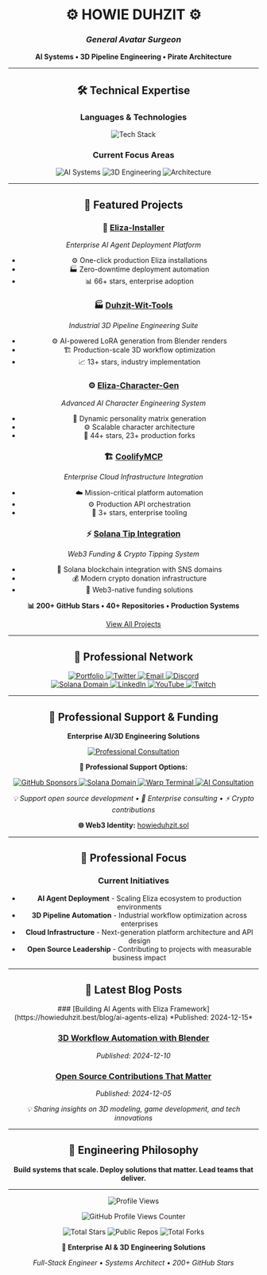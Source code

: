 <div align="center">

# ⚙️ HOWIE DUHZIT ⚙️
### *General Avatar Surgeon*

**AI Systems • 3D Pipeline Engineering • Pirate Architecture**

---

## 🛠️ Technical Expertise

<div align="center">

### **Languages & Technologies**
<p align="center">
  <img src="https://skillicons.dev/icons?i=typescript,python,javascript,nodejs,react,blender,linux,docker" alt="Tech Stack" />
</p>

### **Current Focus Areas**
<div align="center">
  <img src="https://img.shields.io/badge/-AI%20Systems%20Architecture-1a1a1a?style=flat&logo=openai&logoColor=FF6B35" alt="AI Systems" />
  <img src="https://img.shields.io/badge/-3D%20Pipeline%20Engineering-2d2d2d?style=flat&logo=blender&logoColor=FF6B35" alt="3D Engineering" />
  <img src="https://img.shields.io/badge/-Enterprise%20Architecture-1a1a1a?style=flat&logo=github&logoColor=FF6B35" alt="Architecture" />
</div>

---

## 🚀 Featured Projects

<div align="center">

### 🤖 **[Eliza-Installer](https://github.com/HowieDuhzit/Eliza-Installer)**
*Enterprise AI Agent Deployment Platform*
- ⚙️ One-click production Eliza installations
- 🏭 Zero-downtime deployment automation
- 📊 66+ stars, enterprise adoption

### 🏭 **[Duhzit-Wit-Tools](https://github.com/HowieDuhzit/Duhzit-Wit-Tools)**
*Industrial 3D Pipeline Engineering Suite*
- ⚙️ AI-powered LoRA generation from Blender renders
- 🏗️ Production-scale 3D workflow optimization
- 📈 13+ stars, industry implementation

### ⚙️ **[Eliza-Character-Gen](https://github.com/HowieDuhzit/Eliza-Character-Gen)**
*Advanced AI Character Engineering System*
- 🤖 Dynamic personality matrix generation
- ⚙️ Scalable character architecture
- 🚀 44+ stars, 23+ production forks

### 🏗️ **[CoolifyMCP](https://github.com/HowieDuhzit/CoolifyMCP)**
*Enterprise Cloud Infrastructure Integration*
- ☁️ Mission-critical platform automation
- ⚙️ Production API orchestration
- 💼 3+ stars, enterprise tooling

### ⚡ **[Solana Tip Integration](https://github.com/HowieDuhzit/solana-tip-integration)**
*Web3 Funding & Crypto Tipping System*
- 🔗 Solana blockchain integration with SNS domains
- 💰 Modern crypto donation infrastructure
- 🚀 Web3-native funding solutions

</div>

<div align="center">
  <p><strong>📊 200+ GitHub Stars • 40+ Repositories • Production Systems</strong></p>
  <p><a href="https://github.com/HowieDuhzit?tab=repositories" target="_blank">View All Projects</a></p>
</div>

---

## 💼 Professional Network

<div align="center">
  <a href="https://howieduhzit.best" target="_blank">
    <img src="https://img.shields.io/badge/-🌐%20Portfolio-1a1a1a?style=for-the-badge&logo=About.me&logoColor=FF6B35" alt="Portfolio" />
  </a>
  <a href="https://twitter.com/HowieDuhzit" target="_blank">
    <img src="https://img.shields.io/badge/-🐦%20Twitter-1a1a1a?style=for-the-badge&logo=twitter&logoColor=FF6B35" alt="Twitter" />
  </a>
  <a href="mailto:Contact@HowieDuhzit.Best" target="_blank">
    <img src="https://img.shields.io/badge/-📧%20Contact-1a1a1a?style=for-the-badge&logo=gmail&logoColor=FF6B35" alt="Email" />
  </a>
  <a href="https://discord.gg/HowieDuhzit" target="_blank">
    <img src="https://img.shields.io/badge/-💬%20Discord-1a1a1a?style=for-the-badge&logo=discord&logoColor=FF6B35" alt="Discord" />
  </a>
</div>

<div align="center">
  <a href="https://www.sns.id/domain/howieduhzit" target="_blank">
    <img src="https://img.shields.io/badge/-🌐%20howieduhzit.sol-1a1a1a?style=for-the-badge&logo=solana&logoColor=9945FF" alt="Solana Domain" />
  </a>
  <a href="https://www.linkedin.com/in/howieduhzit" target="_blank">
    <img src="https://img.shields.io/badge/-💼%20LinkedIn-1a1a1a?style=for-the-badge&logo=linkedin&logoColor=FF6B35" alt="LinkedIn" />
  </a>
  <a href="https://youtube.com/@HowieDuhzit" target="_blank">
    <img src="https://img.shields.io/badge/-📺%20YouTube-1a1a1a?style=for-the-badge&logo=youtube&logoColor=FF6B35" alt="YouTube" />
  </a>
  <a href="https://twitch.tv/HowieDuhzit" target="_blank">
    <img src="https://img.shields.io/badge/-🎮%20Twitch-1a1a1a?style=for-the-badge&logo=twitch&logoColor=FF6B35" alt="Twitch" />
  </a>
</div>

---

## 💼 Professional Support & Funding

<div align="center">
  <p><strong>Enterprise AI/3D Engineering Solutions</strong></p>

  <a href="https://www.buymeacoffee.com/howieduhzit" target="_blank">
    <img src="https://img.shields.io/badge/-Enterprise%20Consultation-1a1a1a?style=for-the-badge&logo=buy-me-a-coffee&logoColor=FF6B35" alt="Professional Consultation" />
  </a>

  <p><strong>🎯 Professional Support Options:</strong></p>

  <a href="https://github.com/sponsors/HowieDuhzit" target="_blank">
    <img src="https://img.shields.io/badge/-GitHub%20Sponsors-1a1a1a?style=for-the-badge&logo=github&logoColor=FF6B35" alt="GitHub Sponsors" />
  </a>

  <a href="https://www.sns.id/domain/howieduhzit" target="_blank">
    <img src="https://img.shields.io/badge/-howieduhzit.sol-1a1a1a?style=for-the-badge&logo=solana&logoColor=9945FF" alt="Solana Domain" />
  </a>

  <a href="https://app.warp.dev/referral/3E9X3D" target="_blank">
    <img src="https://img.shields.io/badge/-Warp%20Terminal%20Pro-1a1a1a?style=for-the-badge&logo=visual-studio-code&logoColor=FF6B35" alt="Warp Terminal" />
  </a>

  <a href="mailto:Contact@HowieDuhzit.Best" target="_blank">
    <img src="https://img.shields.io/badge/-AI%20Engineering%20Consultation-1a1a1a?style=for-the-badge&logo=robot&logoColor=FF6B35" alt="AI Consultation" />
  </a>

  <p><em>💡 Support open source development • 🤝 Enterprise consulting • ⚡ Crypto contributions</em></p>
  <p><strong>🌐 Web3 Identity:</strong> <a href="https://www.sns.id/domain/howieduhzit" target="_blank">howieduhzit.sol</a></p>
</div>

---

## 🎯 Professional Focus

<div align="center">

### **Current Initiatives**
- **AI Agent Deployment** - Scaling Eliza ecosystem to production environments
- **3D Pipeline Automation** - Industrial workflow optimization across enterprises
- **Cloud Infrastructure** - Next-generation platform architecture and API design
- **Open Source Leadership** - Contributing to projects with measurable business impact

</div>

---

## 📝 Latest Blog Posts

<div align="center">
### [Building AI Agents with Eliza Framework](https://howieduhzit.best/blog/ai-agents-eliza)
*Published: 2024-12-15*

### [3D Workflow Automation with Blender](https://howieduhzit.best/blog/blender-automation)
*Published: 2024-12-10*

### [Open Source Contributions That Matter](https://howieduhzit.best/blog/open-source-impact)
*Published: 2024-12-05*

</div>

*💡 Sharing insights on 3D modeling, game development, and tech innovations*

---

## 🧠 Engineering Philosophy

<div align="center">

**Build systems that scale. Deploy solutions that matter. Lead teams that deliver.**

</div>

---

<div align="center">
  <img src="https://komarev.com/ghpvc/?username=HowieDuhzit&color=00FF41&style=flat-square" alt="Profile Views" />
  <p><img src="https://hits.seeyoufarm.com/api/count/incr/badge.svg?url=https%3A%2F%2Fgithub.com%2FHowieDuhzit&count_bg=%2300FF41&title_bg=%23555555&icon=github.svg&icon_color=%23FFFFFF&title=GitHub+Profile+Views&edge_flat=false" alt="GitHub Profile Views Counter" /></p>
</div>

<div align="center">
  <p>
    <img src="https://img.shields.io/badge/Total_Stars-200+-blue?style=flat&logo=github" alt="Total Stars" />
    <img src="https://img.shields.io/badge/Public_Repos-40+-green?style=flat&logo=github" alt="Public Repos" />
    <img src="https://img.shields.io/badge/Total_Forks-50+-orange?style=flat&logo=github" alt="Total Forks" />
  </p>
</div>

<div align="center">
  <p><strong>💼 Enterprise AI & 3D Engineering Solutions</strong></p>
  <p><em>Full-Stack Engineer • Systems Architect • 200+ GitHub Stars</em></p>
</div>

</div>
